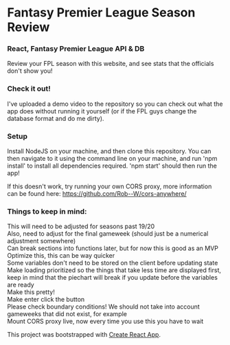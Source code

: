 # Fantasy Premier League Season Review
### React, Fantasy Premier League API & DB   

Review your FPL season with this website, and see stats that the officials don't show you!  

### Check it out!
I've uploaded a demo video to the repository so you can check out what the app does without running it yourself (or if the FPL guys change the database format and do me dirty).  

### Setup
Install NodeJS on your machine, and then clone this repository. You can then navigate to it using the command line on your machine, and run 'npm install' to install all dependencies required. 'npm start' should then run the app!   

If this doesn't work, try running your own CORS proxy, more information can be found here: https://github.com/Rob--W/cors-anywhere/

### Things to keep in mind:   
This will need to be adjusted for seasons past 19/20   
Also, need to adjust for the final gameweek (should just be a numerical adjustment somewhere)   
Can break sections into functions later, but for now this is good as an MVP   
Optimize this, this can be way quicker   
Some variables don't need to be stored on the client before updating state   
Make loading prioritized so the things that take less time are displayed first, keep in mind that the piechart will break if you update before the variables are ready   
Make this pretty!   
Make enter click the button   
Please check boundary conditions! We should not take into account gameweeks that did not exist, for example   
Mount CORS proxy live, now every time you use this you have to wait

This project was bootstrapped with [Create React App](https://github.com/facebook/create-react-app).
